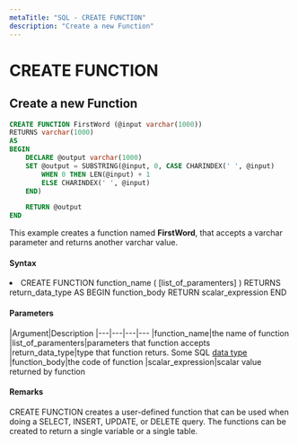 ```yaml
---
metaTitle: "SQL - CREATE FUNCTION"
description: "Create a new Function"
---
```


# CREATE FUNCTION



## Create a new Function


```sql
CREATE FUNCTION FirstWord (@input varchar(1000))
RETURNS varchar(1000)
AS
BEGIN
    DECLARE @output varchar(1000)
    SET @output = SUBSTRING(@input, 0, CASE CHARINDEX(' ', @input)
        WHEN 0 THEN LEN(@input) + 1
        ELSE CHARINDEX(' ', @input)
    END)

    RETURN @output
END

```

This example creates a function named **FirstWord**, that accepts a varchar parameter and returns another varchar value.



#### Syntax


<li>CREATE FUNCTION function_name ( [list_of_paramenters] ) RETURNS return_data_type
AS
BEGIN
function_body
RETURN scalar_expression
END</li>



#### Parameters


|Argument|Description
|---|---|---|---
|function_name|the name of function
|list_of_paramenters|parameters that function accepts
|return_data_type|type that function returs. Some SQL [data type](http://www.w3schools.com/sql/sql_datatypes_general.asp)
|function_body|the code of function
|scalar_expression|scalar value returned by function



#### Remarks


CREATE FUNCTION creates a user-defined function that can be used when doing a SELECT, INSERT, UPDATE, or DELETE query. The functions can be created to return a single variable or a single table.

